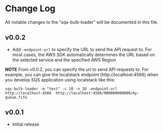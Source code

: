 # Change Log

All notable changes to the "sqs-bulk-loader" will be documented in this file.

## v0.0.2

- Add `-endpoint-url` to specify the URL to send the API request to. For most cases, the AWS SDK automatically determines the URL based on the selected service and the specified AWS Region

**NOTE**
From v0.0.2, you can specify the url to send API requests to. For example, you can give the localstack endpoint (http://localhost:4566) when you develop SQS application using localstack like this:

```
sqs-bulk-loader -m "test" -c 10 -n 10 -endpoint-url http://localhost:4566  http://localhost:4566/000000000000/my-queue.fifo
``` 

## v0.0.1

- Initial release
